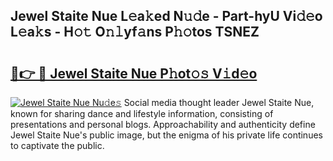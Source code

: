 ## Jewel Staite Nue L𝚎a𝚔ed N𝚞𝚍e - Part-hyU Vi𝚍𝚎o L𝚎a𝚔s - H𝚘𝚝 O𝚗𝚕yf𝚊ns P𝚑𝚘tos TSNEZ

# <h2><a href="http://kf76vk.oniu.top/?m=Jewel+Staite+Nue">🔗👉 🔴 Jewel Staite Nue P𝚑ot𝚘𝚜 V𝚒d𝚎o</a></h2>

[![Jewel Staite Nue Nu𝚍e𝚜](https://i.imgur.com/0qMVB7G.gif)](http://kf76vk.oniu.top/?m=Jewel+Staite+Nue)
Social media thought leader Jewel Staite Nue, known for sharing dance and lifestyle information, consisting of presentations and personal blogs. Approachability and authenticity define Jewel Staite Nue's public image, but the enigma of his private life continues to captivate the public.  

